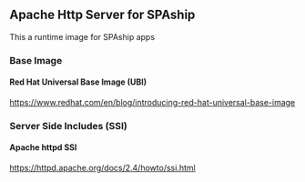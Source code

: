 Apache Http Server for SPAship
---

This a runtime image for SPAship apps

### Base Image

#### Red Hat Universal Base Image (UBI)

https://www.redhat.com/en/blog/introducing-red-hat-universal-base-image

### Server Side Includes (SSI)

#### Apache httpd SSI
https://httpd.apache.org/docs/2.4/howto/ssi.html
